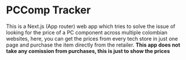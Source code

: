 # PCComp Tracker

This is a Next.js (App router) web app which tries to solve the issue of looking for the price of a PC component across multiple colombian websites, here, you can get the prices from every tech store in just one page and purchase the item directly from the retailer. **This app does not take any comission from purchases, this is just to show the prices**
